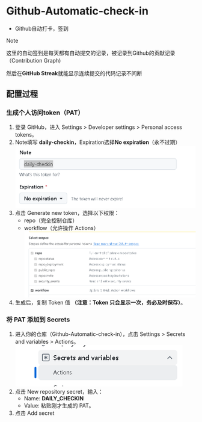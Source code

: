 # Github-Automatic-check-in
- Github自动打卡，签到

> [!NOTE]
> 
> 这里的自动签到是每天都有自动提交的记录，被记录到Github的贡献记录（Contribution Graph)
> 
> 然后在**GitHub Streak**就能显示连续提交的代码记录不间断


## 配置过程

### 生成个人访问token（PAT）

1. 登录 GitHub，进入 Settings > Developer settings > Personal access tokens。
2. Note填写 **daily-checkin**，Expiration选择**No expiration**（永不过期）
![img.png](pic/token名称.png)
3. 点击 Generate new token，选择以下权限：
   - repo（完全控制仓库）
   - workflow（允许操作 Actions）
![img.png](pic/生成token.png)
4. 生成后，复制 Token 值 **（注意：Token 只会显示一次，务必及时保存）**。

### 将 PAT 添加到 Secrets
1. 进入你的仓库（Github-Automatic-check-in），点击 Settings > Secrets and variables > Actions。
![img.png](pic/仓库设置Action.png)
2. 点击 New repository secret，输入：
   - Name: **DAILY_CHECKIN**
   - Value: 粘贴刚才生成的 PAT。
3. 点击 Add secret
